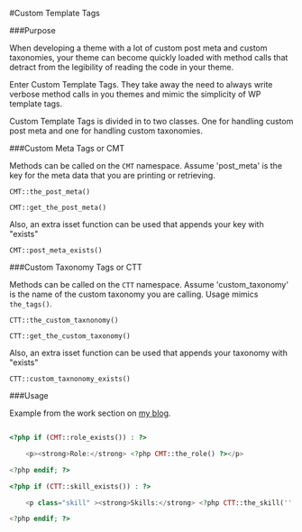 #Custom Template Tags

###Purpose

When developing a theme with a lot of custom post meta and custom taxonomies, your theme can become quickly loaded with method calls that detract from the legibility of reading the code in your theme. 

Enter Custom Template Tags. They take away the need to always write verbose method calls in you themes and mimic the simplicity of WP template tags. 

Custom Template Tags is divided in to two classes. One for handling custom post meta and one for handling custom taxonomies. 

###Custom Meta Tags or CMT

Methods can be called on the `CMT` namespace. Assume 'post_meta' is the key for the meta data that you are printing or retrieving.

`CMT::the_post_meta()`

`CMT::get_the_post_meta()`

Also, an extra isset function can be used that appends your key with "exists"

`CMT::post_meta_exists()`

###Custom Taxonomy Tags or CTT

Methods can be called on the `CTT` namespace. Assume 'custom_taxonomy' is the name of the custom taxonomy you are calling. Usage mimics `the_tags()`.

`CTT::the_custom_taxnonomy()`

`CTT::get_the_custom_taxonomy()`

Also, an extra isset function can be used that appends your taxonomy with "exists"

`CTT::custom_taxnonomy_exists()`

###Usage

Example from the work section on [my blog](http://codeandnotes.com/work/tweebop/).

```php

<?php if (CMT::role_exists()) : ?>

    <p><strong>Role:</strong> <?php CMT::the_role() ?></p>

<?php endif; ?>

<?php if (CTT::skill_exists()) : ?>

    <p class="skill" ><strong>Skills:</strong> <?php CTT::the_skill('' , " | " , '') ?></p>

<?php endif; ?>

```

